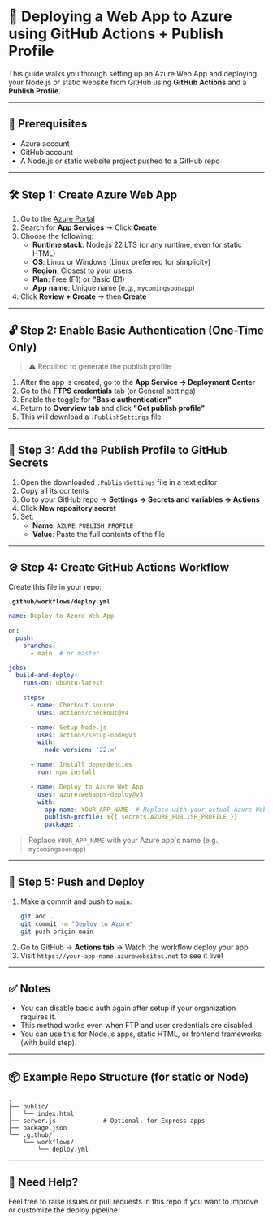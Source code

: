 # 🚀 Deploying a Web App to Azure using GitHub Actions + Publish Profile

This guide walks you through setting up an Azure Web App and deploying your Node.js or static website from GitHub using **GitHub Actions** and a **Publish Profile**.

---

## 🧱 Prerequisites

- Azure account
- GitHub account
- A Node.js or static website project pushed to a GitHub repo

---

## 🛠 Step 1: Create Azure Web App

1. Go to the [Azure Portal](https://portal.azure.com)
2. Search for **App Services** → Click **Create**
3. Choose the following:
   - **Runtime stack**: Node.js 22 LTS (or any runtime, even for static HTML)
   - **OS**: Linux or Windows (Linux preferred for simplicity)
   - **Region**: Closest to your users
   - **Plan**: Free (F1) or Basic (B1)
   - **App name**: Unique name (e.g., `mycomingsoonapp`)
4. Click **Review + Create** → then **Create**

---

## 🔓 Step 2: Enable Basic Authentication (One-Time Only)

> ⚠️ Required to generate the publish profile

1. After the app is created, go to the **App Service → Deployment Center**
2. Go to the **FTPS credentials** tab (or General settings)
3. Enable the toggle for **"Basic authentication"**
4. Return to **Overview tab** and click **"Get publish profile"**
5. This will download a `.PublishSettings` file

---

## 🔐 Step 3: Add the Publish Profile to GitHub Secrets

1. Open the downloaded `.PublishSettings` file in a text editor
2. Copy all its contents
3. Go to your GitHub repo → **Settings → Secrets and variables → Actions**
4. Click **New repository secret**
5. Set:
   - **Name**: `AZURE_PUBLISH_PROFILE`
   - **Value**: Paste the full contents of the file

---

## ⚙️ Step 4: Create GitHub Actions Workflow

Create this file in your repo:

**`.github/workflows/deploy.yml`**

```yaml
name: Deploy to Azure Web App

on:
  push:
    branches:
      - main  # or master

jobs:
  build-and-deploy:
    runs-on: ubuntu-latest

    steps:
      - name: Checkout source
        uses: actions/checkout@v4

      - name: Setup Node.js
        uses: actions/setup-node@v3
        with:
          node-version: '22.x'

      - name: Install dependencies
        run: npm install

      - name: Deploy to Azure Web App
        uses: azure/webapps-deploy@v3
        with:
          app-name: YOUR_APP_NAME  # Replace with your actual Azure Web App name
          publish-profile: ${{ secrets.AZURE_PUBLISH_PROFILE }}
          package: .
```

> Replace `YOUR_APP_NAME` with your Azure app's name (e.g., `mycomingsoonapp`)

---

## 🚀 Step 5: Push and Deploy

1. Make a commit and push to `main`:
   ```bash
   git add .
   git commit -m "Deploy to Azure"
   git push origin main
   ```
2. Go to GitHub → **Actions tab** → Watch the workflow deploy your app
3. Visit `https://your-app-name.azurewebsites.net` to see it live!

---

## ✅ Notes

- You can disable basic auth again after setup if your organization requires it.
- This method works even when FTP and user credentials are disabled.
- You can use this for Node.js apps, static HTML, or frontend frameworks (with build step).

---

## 📦 Example Repo Structure (for static or Node)

```
.
├── public/
│   └── index.html
├── server.js             # Optional, for Express apps
├── package.json
└── .github/
    └── workflows/
        └── deploy.yml
```

---

## 🤝 Need Help?

Feel free to raise issues or pull requests in this repo if you want to improve or customize the deploy pipeline.
